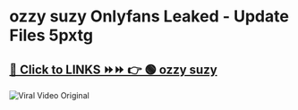 
 # ozzy suzy Onlyfans Leaked - Update Files 5pxtg

## <h2><a href="https://clipsfans.com/ozzy_suzy&ref=git">🔗 Click to LINKS ⏩⏩ 👉 🟢 ozzy suzy </a></h2>

<a href="https://clipsfans.com/ozzy_suzy&ref=git" rel="nofollow" data-target="animated-image.originalLink"><img src="https://i.ibb.co.com/xMMVF88/686577567.gif" alt="Viral Video Original" style="max-width: 100%; display: inline-block;" data-target="animated-image.originalImage"></a>

